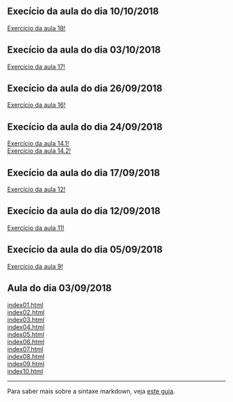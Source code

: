 ## Execício da aula do dia 10/10/2018
[Exercício da aula 18!](d3_networks_trees/songs.html)<br>
 
## Execício da aula do dia 03/10/2018
[Exercício da aula 17!](d3_chicago_earthquake/chicago.html)<br>

## Execício da aula do dia 26/09/2018
[Exercício da aula 16!](d3_crossfilter_2/earthquakes.html)<br>

## Execício da aula do dia 24/09/2018
[Exercício da aula 14.1!](d3_crossfilter/teslaFace.html)<br>
[Exercício da aula 14.2!](d3_crossfilter/movies_d3_dc.html)<br>

## Execício da aula do dia 17/09/2018
[Exercício da aula 12!](d3_update/01_scatterplot.html)<br>

## Execício da aula do dia 12/09/2018
[Exercício da aula 11!](d3_scale/movie_scatter.html)<br>


## Execício da aula do dia 05/09/2018
[Exercício da aula 9!](d3_intro/movies_d3.html)<br>

## Aula do dia 03/09/2018

[index01.html](basic/index01.html)<br>
[index02.html](basic/index02.html)<br>
[index03.html](basic/index03.html)<br>
[index04.html](basic/index04.html)<br>
[index05.html](basic/index05.html)<br>
[index06.html](basic/index06.html)<br>
[index07.html](basic/index07.html)<br>
[index08.html](basic/index08.html)<br>
[index09.html](basic/index09.html)<br>
[index10.html](basic/index10.html)<br>

---

Para saber mais sobre a sintaxe markdown, veja [este guia](https://guides.github.com/features/mastering-markdown/).

